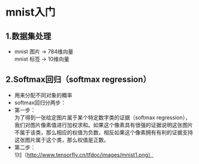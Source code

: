 # mnist入门
## 1.数据集处理
* mnist 图片 -> 784维向量  
mnist 标签 -> 10维向量
## 2.Softmax回归（softmax regression）
* 用来分配不同对象的概率
* softmax回归分两步：
* 第一步：  
为了得到一张给定图片属于某个特定数字类的证据（softmax regression），我们对图片像素值进行加权求和。如果这个像素具有很强的证据说明这张图片不属于该类，那么相应的权值为负数，相反如果这个像素拥有有利的证据支持这张图片属于这个类，那么权值是正数。  
* 第二步：  
![t]（http://www.tensorfly.cn/tfdoc/images/mnist1.png）
